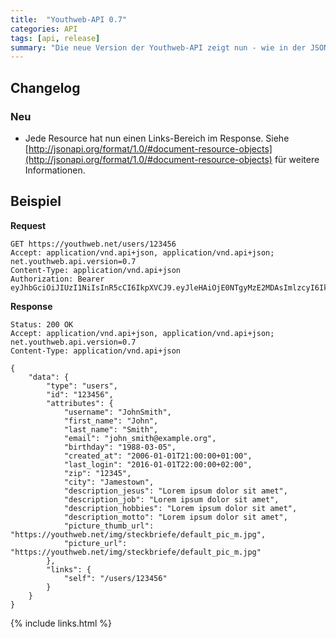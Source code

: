 ```yaml
---
title:  "Youthweb-API 0.7"
categories: API
tags: [api, release]
summary: "Die neue Version der Youthweb-API zeigt nun - wie in der JSON API Spezifikation empfohlen - bei allen Resourcen einen Bereich mit Links an. Wegen dieses relativ kleinen Features haben wir den Support für die API-Versionen 0.4 und 0.5 bis zum Erscheinen von 0.8 verlängert."
---
```

## Changelog

### Neu

- Jede Resource hat nun einen Links-Bereich im Response. Siehe [http://jsonapi.org/format/1.0/#document-resource-objects](http://jsonapi.org/format/1.0/#document-resource-objects) für weitere Informationen.

## Beispiel

**Request**

```
GET https://youthweb.net/users/123456
Accept: application/vnd.api+json, application/vnd.api+json; net.youthweb.api.version=0.7
Content-Type: application/vnd.api+json
Authorization: Bearer eyJhbGciOiJIUzI1NiIsInR5cCI6IkpXVCJ9.eyJleHAiOjE0NTgyMzE2MDAsImlzcyI6IkpOdlBnY3ROcEg1Y0s2UmMifQ.BOn0XFDDYa5iBHJb636A0C0m4sU5NO8SA_CPOVHoWNs
```

**Response**

```
Status: 200 OK
Accept: application/vnd.api+json, application/vnd.api+json; net.youthweb.api.version=0.7
Content-Type: application/vnd.api+json

{
    "data": {
        "type": "users",
        "id": "123456",
        "attributes": {
            "username": "JohnSmith",
            "first_name": "John",
            "last_name": "Smith",
            "email": "john_smith@example.org",
            "birthday": "1988-03-05",
            "created_at": "2006-01-01T21:00:00+01:00",
            "last_login": "2016-01-01T22:00:00+02:00",
            "zip": "12345",
            "city": "Jamestown",
            "description_jesus": "Lorem ipsum dolor sit amet",
            "description_job": "Lorem ipsum dolor sit amet",
            "description_hobbies": "Lorem ipsum dolor sit amet",
            "description_motto": "Lorem ipsum dolor sit amet",
            "picture_thumb_url": "https://youthweb.net/img/steckbriefe/default_pic_m.jpg",
            "picture_url": "https://youthweb.net/img/steckbriefe/default_pic_m.jpg"
        },
        "links": {
            "self": "/users/123456"
        }
    }
}
```

{% include links.html %}
